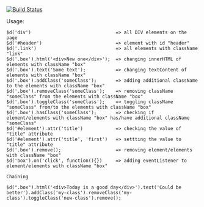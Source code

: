 [![Build Status](https://travis-ci.org/dmitriyakkerman/dom-library.svg?branch=master)](https://travis-ci.org/dmitriyakkerman/dom-library)

Usage:      
 
    $d('div')                               => all DIV elements on the page
    $d('#header')                           => element with id "header"
    $d('.link')                             => all elements with className "link"          
    $d('.box').html('<div>New one</div>');  => changing innerHTML of elements with className "box"  
    $d('.box').text('Some text');           => changing textContent of elements with className "box"     
    $d('.box').addClass('someClass');       => adding additional className to the elements with className "box"        
    $d('.box').removeClass('someClass');    => removing className "someClass" from the elements with className "box"              
    $d('.box').toggleClass('someClass');    => toggling className "someClass" from/to the elements with className "box"
    $d('.box').hasClass('someClass');       => checking if element/elements with className "box" has/have additional className "someClass"
    $d('#element').attr('title')            => checking the value of "title" attribute
    $d('#element').attr('title', 'first')   => settting the value to "title" attribute    
    $d('.box').remove();                    => removing element/elements with className "box"
    $d('box').on('click', function(){})     => adding eventListener to element/elements with className "box"
        
    Chaining
        
    $d(".box").html('<div>Today is a good day</div>').text('Could be better').addClass('my-class').removeClass('my-class').toggleClass('new-class').remove();    
    
